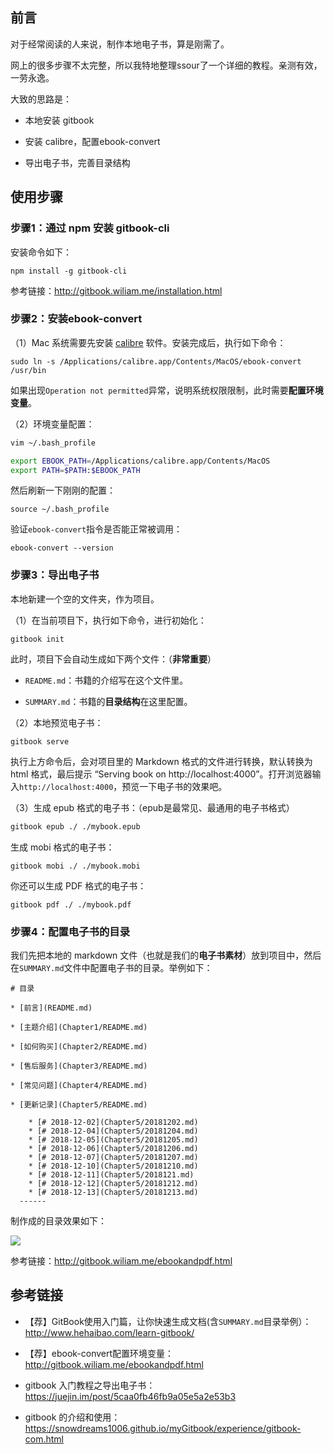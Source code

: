 

## 前言


对于经常阅读的人来说，制作本地电子书，算是刚需了。

网上的很多步骤不太完整，所以我特地整理ssour了一个详细的教程。亲测有效，一劳永逸。

大致的思路是：

- 本地安装 gitbook

- 安装 calibre，配置ebook-convert

- 导出电子书，完善目录结构

## 使用步骤

### 步骤1：通过 npm 安装 gitbook-cli

安装命令如下：

```
npm install -g gitbook-cli
```

参考链接：<http://gitbook.wiliam.me/installation.html>

### 步骤2：安装ebook-convert

（1）Mac 系统需要先安装 [calibre](https://calibre-ebook.com/download) 软件。安装完成后，执行如下命令：

```
sudo ln -s /Applications/calibre.app/Contents/MacOS/ebook-convert /usr/bin
```

如果出现`Operation not permitted`异常，说明系统权限限制，此时需要**配置环境变量**。

（2）环境变量配置：

```bash
vim ~/.bash_profile

export EBOOK_PATH=/Applications/calibre.app/Contents/MacOS
export PATH=$PATH:$EBOOK_PATH
```

然后刷新一下刚刚的配置：

```
source ~/.bash_profile
```

验证`ebook-convert`指令是否能正常被调用：

```
ebook-convert --version
```


### 步骤3：导出电子书

本地新建一个空的文件夹，作为项目。

（1）在当前项目下，执行如下命令，进行初始化：

```
gitbook init
```

此时，项目下会自动生成如下两个文件：（**非常重要**）

- `README.md`：书籍的介绍写在这个文件里。

- `SUMMARY.md`：书籍的**目录结构**在这里配置。


（2）本地预览电子书：

```
gitbook serve
```

执行上方命令后，会对项目里的 Markdown 格式的文件进行转换，默认转换为 html 格式，最后提示 “Serving book on http://localhost:4000”。打开浏览器输入`http://localhost:4000`，预览一下电子书的效果吧。

（3）生成 epub 格式的电子书：（epub是最常见、最通用的电子书格式）

```bash
gitbook epub ./ ./mybook.epub
```

生成 mobi 格式的电子书：

```
gitbook mobi ./ ./mybook.mobi
```

你还可以生成 PDF 格式的电子书：

```
gitbook pdf ./ ./mybook.pdf
```

### 步骤4：配置电子书的目录

我们先把本地的 markdown 文件（也就是我们的**电子书素材**）放到项目中，然后在`SUMMARY.md`文件中配置电子书的目录。举例如下：

```
# 目录

* [前言](README.md)

* [主题介绍](Chapter1/README.md)

* [如何购买](Chapter2/README.md)

* [售后服务](Chapter3/README.md)

* [常见问题](Chapter4/README.md)

* [更新记录](Chapter5/README.md)

	* [# 2018-12-02](Chapter5/20181202.md)
	* [# 2018-12-04](Chapter5/20181204.md)
	* [# 2018-12-05](Chapter5/20181205.md)
	* [# 2018-12-06](Chapter5/20181206.md)
	* [# 2018-12-07](Chapter5/20181207.md)
	* [# 2018-12-10](Chapter5/20181210.md)
	* [# 2018-12-11](Chapter5/2018121.md)
	* [# 2018-12-12](Chapter5/20181212.md)
	* [# 2018-12-13](Chapter5/20181213.md)
  ------
```


制作成的目录效果如下：

![](http://img.smyhvae.com/20190420_1517.png)

参考链接：<http://gitbook.wiliam.me/ebookandpdf.html>

## 参考链接

- 【荐】GitBook使用入门篇，让你快速生成文档(含`SUMMARY.md`目录举例）：<http://www.hehaibao.com/learn-gitbook/>

- 【荐】ebook-convert配置环境变量：<http://gitbook.wiliam.me/ebookandpdf.html>

- gitbook 入门教程之导出电子书：<https://juejin.im/post/5caa0fb46fb9a05e5a2e53b3>

- gitbook 的介绍和使用：<https://snowdreams1006.github.io/myGitbook/experience/gitbook-com.html>